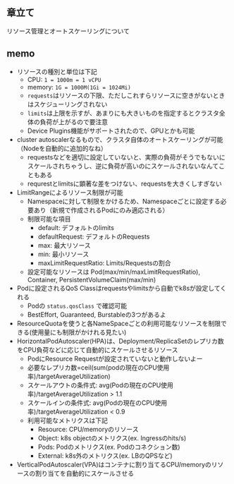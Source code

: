 ## 章立て
リソース管理とオートスケーリングについて

## memo
* リソースの種別と単位は下記
  * CPU: `1 = 1000m = 1 vCPU`
  * memory: `1G = 1000M(1Gi = 1024Mi)`
  * `requests`はリソースの下限、ただしこれすらリソースに空きがないときはスケジューリングされない
  * `limits`は上限を示すが、あまりにも大きいものを指定するとクラスタ全体の負荷が上がるので要注意
  * Device Plugins機能がサポートされたので、GPUとかも可能
* cluster autoscalerなるもので、クラスタ自体のオートスケーリングが可能（Nodeを自動的に追加的なね）
  * requestsなどを適切に設定していないと、実際の負荷がそうでもないにスケールされちゃうし、逆に負荷が高いのにスケールされないなんてこともある
  * requrestとlimitsに顕著な差をつけない、requestsを大きくしすぎない
* LimitRangeによるリソース制限が可能
  * Namespaceに対して制限をかけるため、Namespaceごとに設定する必要あり（新規で作成されるPodにのみ適応される）
  * 制限可能な項目
    * default: デフォルトのlimits
    * defaultRequest: デフォルトのRequests
    * max: 最大リソース
    * min: 最小リソース
    * maxLimitRequestRatio: Limits/Requestsの割合
  * 設定可能なリソースは Pod(max/min/maxLimitRequestRatio), Container, PersistentVolumeClaim(max/min)
* Podに設定されるQoS Classはrequestsやlimitsから自動でk8sが設定してくれる
  * Podの `status.qosClass` で確認可能
  * BestEffort, Guaranteed, Burstableの3つがあるよ
* ResourceQuotaを使うと各NameSpaceごとの利用可能なリソースを制限できる(使用量にも制限がかけれる見たい)
* HorizontalPodAutoscaler(HPA)は、Deployment/ReplicaSetのレプリカ数をCPU負荷などに応じて自動的にスケールさせるリソース
  * PodにResource Requestが設定されていないと動作しないよー
  * 必要なレプリカ数=ceil(sum(podの現在のCPU使用率)/targetAverageUtilization)
  * スケールアウトの条件式: avg(Podの現在のCPU使用率)/targetAverageUtilization > 1.1
  * スケールインの条件式: avg(Podの現在のCPU使用率)/targetAverageUtilization < 0.9
  * 利用可能なメトリクスは下記
    * Resource: CPU/memoryのリソース
    * Object: k8s objectのメトリクス(ex. Ingressのhits/s)
    * Pods: Podのメトリクス(ex. Podのコネクション数)
    * External: k8s外のメトリクス(ex. LBのQPSなど)
* VerticalPodAutoscaler(VPA)はコンテナに割り当てるCPU/memoryのリソースの割り当てを自動的にスケールさせる